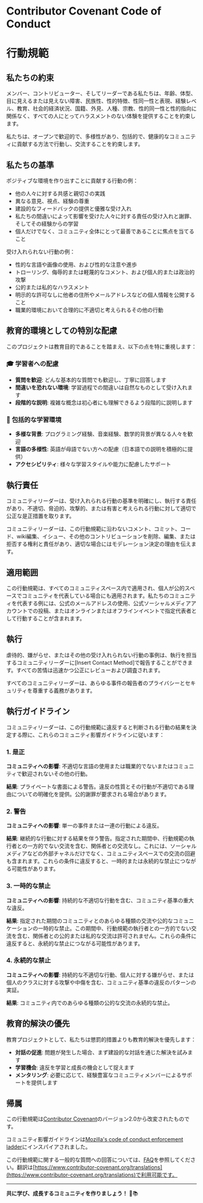 # Contributor Covenant Code of Conduct
# 行動規範

## 私たちの約束

メンバー、コントリビューター、そしてリーダーである私たちは、年齢、体型、目に見えるまたは見えない障害、民族性、性的特徴、性同一性と表現、経験レベル、教育、社会的経済状況、国籍、外見、人種、宗教、性的同一性と性的指向に関係なく、すべての人にとってハラスメントのない体験を提供することを約束します。

私たちは、オープンで歓迎的で、多様性があり、包括的で、健康的なコミュニティに貢献する方法で行動し、交流することを約束します。

## 私たちの基準

ポジティブな環境を作り出すことに貢献する行動の例：

- 他の人々に対する共感と親切さの実践
- 異なる意見、視点、経験の尊重
- 建設的なフィードバックの提供と優雅な受け入れ
- 私たちの間違いによって影響を受けた人々に対する責任の受け入れと謝罪、そしてその経験からの学習
- 個人だけでなく、コミュニティ全体にとって最善であることに焦点を当てること

受け入れられない行動の例：

- 性的な言語や画像の使用、および性的な注意や進歩
- トローリング、侮辱的または軽蔑的なコメント、および個人的または政治的攻撃
- 公的または私的なハラスメント
- 明示的な許可なしに他者の住所やメールアドレスなどの個人情報を公開すること
- 職業的環境において合理的に不適切と考えられるその他の行動

## 教育的環境としての特別な配慮

このプロジェクトは教育目的であることを踏まえ、以下の点を特に重視します：

### 🎓 学習者への配慮
- **質問を歓迎**: どんな基本的な質問でも歓迎し、丁寧に回答します
- **間違いを恐れない環境**: 学習過程での間違いは自然なものとして受け入れます
- **段階的な説明**: 複雑な概念は初心者にも理解できるよう段階的に説明します

### 🤝 包括的な学習環境
- **多様な背景**: プログラミング経験、音楽経験、数学的背景が異なる人々を歓迎
- **言語の多様性**: 英語が母語でない方への配慮（日本語での説明を積極的に提供）
- **アクセシビリティ**: 様々な学習スタイルや能力に配慮したサポート

## 執行責任

コミュニティリーダーは、受け入れられる行動の基準を明確にし、執行する責任があり、不適切、脅迫的、攻撃的、または有害と考えられる行動に対して適切で公正な是正措置を取ります。

コミュニティリーダーは、この行動規範に沿わないコメント、コミット、コード、wiki編集、イシュー、その他のコントリビューションを削除、編集、または拒否する権利と責任があり、適切な場合にはモデレーション決定の理由を伝えます。

## 適用範囲

この行動規範は、すべてのコミュニティスペース内で適用され、個人が公的スペースでコミュニティを代表している場合にも適用されます。私たちのコミュニティを代表する例には、公式のメールアドレスの使用、公式ソーシャルメディアアカウントでの投稿、またはオンラインまたはオフラインイベントで指定代表者として行動することが含まれます。

## 執行

虐待的、嫌がらせ、またはその他の受け入れられない行動の事例は、執行を担当するコミュニティリーダーに[Insert Contact Method]で報告することができます。すべての苦情は迅速かつ公正にレビューおよび調査されます。

すべてのコミュニティリーダーは、あらゆる事件の報告者のプライバシーとセキュリティを尊重する義務があります。

## 執行ガイドライン

コミュニティリーダーは、この行動規範に違反すると判断される行動の結果を決定する際に、これらのコミュニティ影響ガイドラインに従います：

### 1. 是正

**コミュニティへの影響**: 不適切な言語の使用または職業的でないまたはコミュニティで歓迎されないその他の行動。

**結果**: プライベートな書面による警告。違反の性質とその行動が不適切である理由についての明確化を提供。公的謝罪が要求される場合があります。

### 2. 警告

**コミュニティへの影響**: 単一の事件または一連の行動による違反。

**結果**: 継続的な行動に対する結果を伴う警告。指定された期間中、行動規範の執行者との一方的でない交流を含む、関係者との交流なし。これには、ソーシャルメディアなどの外部チャネルだけでなく、コミュニティスペースでの交流の回避も含まれます。これらの条件に違反すると、一時的または永続的な禁止につながる可能性があります。

### 3. 一時的な禁止

**コミュニティへの影響**: 持続的な不適切な行動を含む、コミュニティ基準の重大な違反。

**結果**: 指定された期間のコミュニティとのあらゆる種類の交流や公的なコミュニケーションの一時的な禁止。この期間中、行動規範の執行者との一方的でない交流を含む、関係者との公的または私的な交流は許可されません。これらの条件に違反すると、永続的な禁止につながる可能性があります。

### 4. 永続的な禁止

**コミュニティへの影響**: 持続的な不適切な行動、個人に対する嫌がらせ、または個人のクラスに対する攻撃や中傷を含む、コミュニティ基準の違反のパターンの実証。

**結果**: コミュニティ内でのあらゆる種類の公的な交流の永続的な禁止。

## 教育的解決の優先

教育プロジェクトとして、私たちは懲罰的措置よりも教育的解決を優先します：

- **対話の促進**: 問題が発生した場合、まず建設的な対話を通じた解決を試みます
- **学習機会**: 違反を学習と成長の機会として捉えます
- **メンタリング**: 必要に応じて、経験豊富なコミュニティメンバーによるサポートを提供します

## 帰属

この行動規範は[Contributor Covenant][homepage]のバージョン2.0から改変されたものです。

コミュニティ影響ガイドラインは[Mozilla's code of conduct enforcement ladder](https://github.com/mozilla/diversity)にインスパイアされました。

この行動規範に関する一般的な質問への回答については、[FAQ](https://www.contributor-covenant.org/faq)を参照してください。翻訳は[https://www.contributor-covenant.org/translations](https://www.contributor-covenant.org/translations)で利用可能です。

[homepage]: https://www.contributor-covenant.org

---

**共に学び、成長するコミュニティを作りましょう！** 🌱📚
